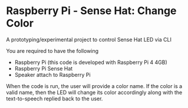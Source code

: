 # Raspberry Pi - Sense Hat: Change Color
A prototyping/experimental project to control Sense Hat LED via CLI

You are required to have the following
- Raspberry Pi (this code is developed with Raspberry Pi 4 4GB)
- Raspberry Pi Sense Hat
- Speaker attach to Raspberry Pi

When the code is run, the user will provide a color name. If the color is a valid name, then the LED will change its color accordingly along with the text-to-speech replied back to the user.
